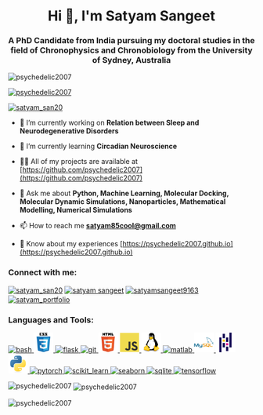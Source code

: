 <h1 align="center">Hi 👋, I'm Satyam Sangeet</h1>
<h3 align="center">A PhD Candidate from India pursuing my doctoral studies in the field of Chronophysics and Chronobiology from the University of Sydney, Australia</h3>

<p align="left"> <img src="https://komarev.com/ghpvc/?username=psychedelic2007&label=Profile%20views&color=0e75b6&style=flat" alt="psychedelic2007" /> </p>

<p align="left"> <a href="https://github.com/ryo-ma/github-profile-trophy"><img src="https://github-profile-trophy.vercel.app/?username=psychedelic2007" alt="psychedelic2007" /></a> </p>

<p align="left"> <a href="https://twitter.com/satyam_san20" target="blank"><img src="https://img.shields.io/twitter/follow/satyam_san20?logo=twitter&style=for-the-badge" alt="satyam_san20" /></a> </p>

- 🔭 I’m currently working on **Relation between Sleep and Neurodegenerative Disorders**

- 🌱 I’m currently learning **Circadian Neuroscience**

- 👨‍💻 All of my projects are available at [https://github.com/psychedelic2007](https://github.com/psychedelic2007)

- 💬 Ask me about **Python, Machine Learning, Molecular Docking, Molecular Dynamic Simulations, Nanoparticles, Mathematical Modelling, Numerical Simulations**

- 📫 How to reach me **satyam85cool@gmail.com**

- 📄 Know about my experiences [https://psychedelic2007.github.io](https://psychedelic2007.github.io)

<h3 align="left">Connect with me:</h3>
<p align="left">
<a href="https://twitter.com/satyam_san20" target="blank"><img align="center" src="https://raw.githubusercontent.com/rahuldkjain/github-profile-readme-generator/master/src/images/icons/Social/twitter.svg" alt="satyam_san20" height="30" width="40" /></a>
<a href="https://linkedin.com/in/satyam-sangeet-a8a604119" target="blank"><img align="center" src="https://raw.githubusercontent.com/rahuldkjain/github-profile-readme-generator/master/src/images/icons/Social/linked-in-alt.svg" alt="satyam sangeet" height="30" width="40" /></a>
<a href="https://www.youtube.com/channel/UCxbkRzZLmMiBTOnqUu7BjaA" target="blank"><img align="center" src="https://raw.githubusercontent.com/rahuldkjain/github-profile-readme-generator/master/src/images/icons/Social/youtube.svg" alt="satyamsangeet9163" height="30" width="40" /></a>
<a href="https://psychedelic2007.github.io/portfolio/" target="_blank"><img align="center" src="https://www.svgrepo.com/show/418889/globe-office-web.svg" alt="satyam_portfolio" height="30" width="40" /></a>
</p>

<h3 align="left">Languages and Tools:</h3>
<p align="left"> <a href="https://www.gnu.org/software/bash/" target="_blank" rel="noreferrer"> <img src="https://www.vectorlogo.zone/logos/gnu_bash/gnu_bash-icon.svg" alt="bash" width="40" height="40"/> </a> <a href="https://www.w3schools.com/css/" target="_blank" rel="noreferrer"> <img src="https://raw.githubusercontent.com/devicons/devicon/master/icons/css3/css3-original-wordmark.svg" alt="css3" width="40" height="40"/> </a> <a href="https://flask.palletsprojects.com/" target="_blank" rel="noreferrer"> <img src="https://www.vectorlogo.zone/logos/pocoo_flask/pocoo_flask-icon.svg" alt="flask" width="40" height="40"/> </a> <a href="https://git-scm.com/" target="_blank" rel="noreferrer"> <img src="https://www.vectorlogo.zone/logos/git-scm/git-scm-icon.svg" alt="git" width="40" height="40"/> </a> <a href="https://www.w3.org/html/" target="_blank" rel="noreferrer"> <img src="https://raw.githubusercontent.com/devicons/devicon/master/icons/html5/html5-original-wordmark.svg" alt="html5" width="40" height="40"/> </a> <a href="https://developer.mozilla.org/en-US/docs/Web/JavaScript" target="_blank" rel="noreferrer"> <img src="https://raw.githubusercontent.com/devicons/devicon/master/icons/javascript/javascript-original.svg" alt="javascript" width="40" height="40"/> </a> <a href="https://www.linux.org/" target="_blank" rel="noreferrer"> <img src="https://raw.githubusercontent.com/devicons/devicon/master/icons/linux/linux-original.svg" alt="linux" width="40" height="40"/> </a> <a href="https://www.mathworks.com/" target="_blank" rel="noreferrer"> <img src="https://upload.wikimedia.org/wikipedia/commons/2/21/Matlab_Logo.png" alt="matlab" width="40" height="40"/> </a> <a href="https://www.mysql.com/" target="_blank" rel="noreferrer"> <img src="https://raw.githubusercontent.com/devicons/devicon/master/icons/mysql/mysql-original-wordmark.svg" alt="mysql" width="40" height="40"/> </a> <a href="https://pandas.pydata.org/" target="_blank" rel="noreferrer"> <img src="https://raw.githubusercontent.com/devicons/devicon/2ae2a900d2f041da66e950e4d48052658d850630/icons/pandas/pandas-original.svg" alt="pandas" width="40" height="40"/> </a> <a href="https://www.python.org" target="_blank" rel="noreferrer"> <img src="https://raw.githubusercontent.com/devicons/devicon/master/icons/python/python-original.svg" alt="python" width="40" height="40"/> </a> <a href="https://pytorch.org/" target="_blank" rel="noreferrer"> <img src="https://www.vectorlogo.zone/logos/pytorch/pytorch-icon.svg" alt="pytorch" width="40" height="40"/> </a> <a href="https://scikit-learn.org/" target="_blank" rel="noreferrer"> <img src="https://upload.wikimedia.org/wikipedia/commons/0/05/Scikit_learn_logo_small.svg" alt="scikit_learn" width="40" height="40"/> </a> <a href="https://seaborn.pydata.org/" target="_blank" rel="noreferrer"> <img src="https://seaborn.pydata.org/_images/logo-mark-lightbg.svg" alt="seaborn" width="40" height="40"/> </a> <a href="https://www.sqlite.org/" target="_blank" rel="noreferrer"> <img src="https://www.vectorlogo.zone/logos/sqlite/sqlite-icon.svg" alt="sqlite" width="40" height="40"/> </a> <a href="https://www.tensorflow.org" target="_blank" rel="noreferrer"> <img src="https://www.vectorlogo.zone/logos/tensorflow/tensorflow-icon.svg" alt="tensorflow" width="40" height="40"/> </a> </p>

<p><img align="left" src="https://github-readme-stats.vercel.app/api/top-langs?username=psychedelic2007&show_icons=true&locale=en&layout=compact" alt="psychedelic2007" /></p>

<p>&nbsp;<img align="center" src="https://github-readme-stats.vercel.app/api?username=psychedelic2007&show_icons=true&locale=en" alt="psychedelic2007" /></p>

<p><img align="center" src="https://github-readme-streak-stats.herokuapp.com/?user=psychedelic2007&" alt="psychedelic2007" /></p>
